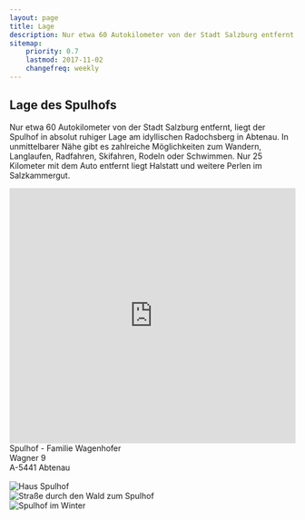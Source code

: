 ```yaml
---
layout: page
title: Lage
description: Nur etwa 60 Autokilometer von der Stadt Salzburg entfernt, liegt der Spulhof in absolut ruhiger Lage am idyllischen Radochsberg in Abtenau. In unmittelbarer Nähe gibt es zahlreiche Möglichkeiten zum Wandern, Radfahren, Skifahren, Rodeln oder Schwimmen. Nur 25 Kilometer mit dem Auto entfernt liegt Halstatt und weitere Perlen im Salzkammergut..
sitemap:
    priority: 0.7
    lastmod: 2017-11-02
    changefreq: weekly
---
```

## Lage des Spulhofs

Nur etwa 60 Autokilometer von der Stadt Salzburg entfernt, liegt der Spulhof in absolut ruhiger Lage am idyllischen Radochsberg in Abtenau. In unmittelbarer Nähe gibt es zahlreiche Möglichkeiten zum Wandern, Langlaufen, Radfahren, Skifahren, Rodeln oder Schwimmen. Nur 25 Kilometer mit dem Auto entfernt liegt Halstatt und weitere Perlen im Salzkammergut.

<iframe src="https://www.google.com/maps/embed?pb=!1m17!1m11!1m3!1d2564.608942322907!2d13.400561787065415!3d47.58803946365044!2m2!1f0!2f0!3m2!1i1024!2i768!4f13.1!3m3!1m2!1s0x4776c9827a033679%3A0x49be7d4446cef2a2!2sSpulhof!5e1!3m2!1sde!2sat!4v1540731262279" width="100%" height="450" frameborder="0" style="border:0" allowfullscreen></iframe>

<div>Spulhof - Familie Wagenhofer</div>
<div>Wagner 9</div>
<div>A-5441 Abtenau</div>

<div class="box alt" style="margin-top:16px">
  <div class="row 50% uniform">
    <div class="4u"><span class="image fit"><img src="{{ '/spulhof/images/spulhof-abtenau-lammertal-8.jpg' | relative_url }}" alt="Haus Spulhof" /></span></div>
    <div class="4u"><span class="image fit"><img src="{{ '/spulhof/images/spulhof-abtenau-lammertal-3.jpg' | relative_url }}" alt="Straße durch den Wald zum Spulhof" /></span></div>
    <div class="4u"><span class="image fit"><img src="{{ '/spulhof/images/spulhof-abtenau-lammertal-2.jpg' | relative_url }}" alt="Spulhof im Winter" /></span></div>
  </div>
</div>

